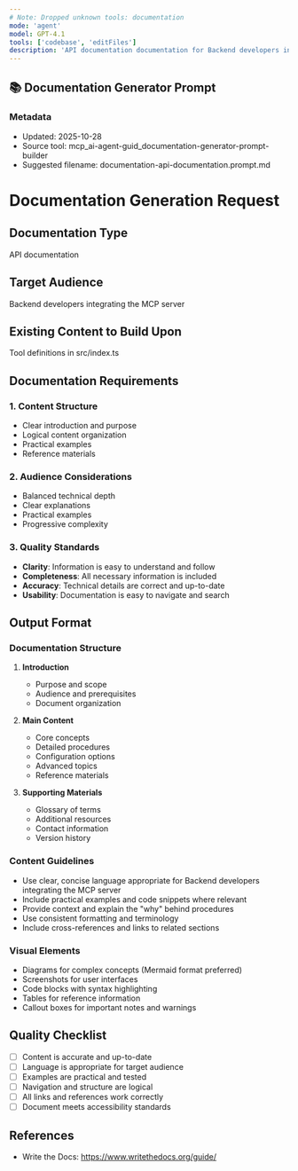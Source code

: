 ```yaml
---
# Note: Dropped unknown tools: documentation
mode: 'agent'
model: GPT-4.1
tools: ['codebase', 'editFiles']
description: 'API documentation documentation for Backend developers integrating the MCP server'
---
```

## 📚 Documentation Generator Prompt

### Metadata
- Updated: 2025-10-28
- Source tool: mcp_ai-agent-guid_documentation-generator-prompt-builder
- Suggested filename: documentation-api-documentation.prompt.md

# Documentation Generation Request

## Documentation Type
API documentation

## Target Audience
Backend developers integrating the MCP server

## Existing Content to Build Upon
Tool definitions in src/index.ts

## Documentation Requirements

### 1. Content Structure
- Clear introduction and purpose
- Logical content organization
- Practical examples
- Reference materials

### 2. Audience Considerations
- Balanced technical depth
- Clear explanations
- Practical examples
- Progressive complexity

### 3. Quality Standards
- **Clarity**: Information is easy to understand and follow
- **Completeness**: All necessary information is included
- **Accuracy**: Technical details are correct and up-to-date
- **Usability**: Documentation is easy to navigate and search

## Output Format

### Documentation Structure
1. **Introduction**
   - Purpose and scope
   - Audience and prerequisites
   - Document organization

2. **Main Content**
   - Core concepts
   - Detailed procedures
   - Configuration options
   - Advanced topics
   - Reference materials

3. **Supporting Materials**
   - Glossary of terms
   - Additional resources
   - Contact information
   - Version history

### Content Guidelines
- Use clear, concise language appropriate for Backend developers integrating the MCP server
- Include practical examples and code snippets where relevant
- Provide context and explain the "why" behind procedures
- Use consistent formatting and terminology
- Include cross-references and links to related sections

### Visual Elements
- Diagrams for complex concepts (Mermaid format preferred)
- Screenshots for user interfaces
- Code blocks with syntax highlighting
- Tables for reference information
- Callout boxes for important notes and warnings

## Quality Checklist
- [ ] Content is accurate and up-to-date
- [ ] Language is appropriate for target audience
- [ ] Examples are practical and tested
- [ ] Navigation and structure are logical
- [ ] All links and references work correctly
- [ ] Document meets accessibility standards

## References
- Write the Docs: https://www.writethedocs.org/guide/


